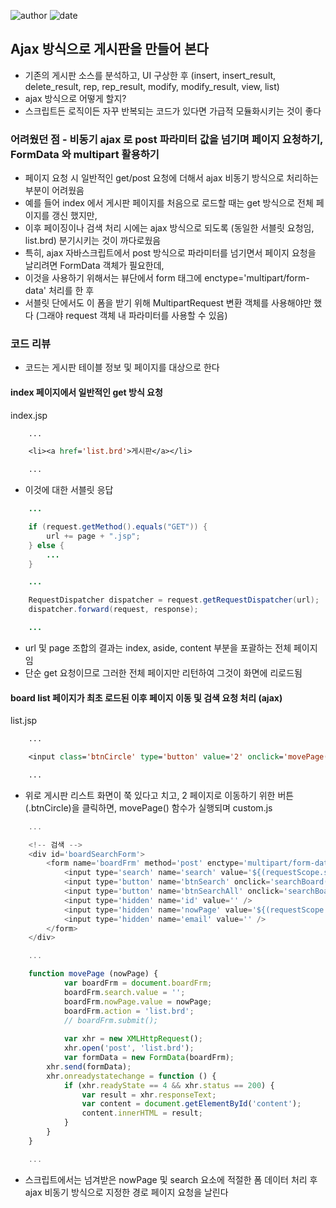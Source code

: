 ﻿
![author](https://img.shields.io/badge/author-daesungRa-lightgray.svg?style=flat-square)
![date](https://img.shields.io/badge/date-190207-lightgray.svg?style=flat-square)

## Ajax 방식으로 게시판을 만들어 본다

- 기존의 게시판 소스를 분석하고, UI 구상한 후 (insert, insert_result, delete_result, rep, rep_result, modify, modify_result, view, list)
- ajax 방식으로 어떻게 할지?
- 스크립트든 로직이든 자꾸 반복되는 코드가 있다면 가급적 모듈화시키는 것이 좋다

### 어려웠던 점 - 비동기 ajax 로 post 파라미터 값을 넘기며 페이지 요청하기, FormData 와 multipart 활용하기

- 페이지 요청 시 일반적인 get/post 요청에 더해서 ajax 비동기 방식으로 처리하는 부분이 어려웠음
- 예를 들어 index 에서 게시판 페이지를 처음으로 로드할 때는 get 방식으로 전체 페이지를 갱신 했지만,
- 이후 페이징이나 검색 처리 시에는 ajax 방식으로 되도록 (동일한 서블릿 요청임, list.brd) 분기시키는 것이 까다로웠음
- 특히, ajax 자바스크립트에서 post 방식으로 파라미터를 넘기면서 페이지 요청을 날리려면 FormData 객체가 필요한데,
- 이것을 사용하기 위해서는 뷰단에서 form 태그에 enctype='multipart/form-data' 처리를 한 후
- 서블릿 단에서도 이 폼을 받기 위해 MultipartRequest 변환 객체를 사용해야만 했다 (그래야 request 객체 내 파라미터를 사용할 수 있음)

### 코드 리뷰

- 코드는 게시판 테이블 정보 및 페이지를 대상으로 한다

#### index 페이지에서 일반적인 get 방식 요청

index.jsp
```JSP
	...

	<li><a href='list.brd'>게시판</a></li>

	...
```
- 이것에 대한 서블릿 응답
```JAVA
	...

	if (request.getMethod().equals("GET")) {
		url += page + ".jsp";
	} else {
		...
	}

	...

	RequestDispatcher dispatcher = request.getRequestDispatcher(url);
	dispatcher.forward(request, response);

	...
```
- url 및 page 조합의 결과는 index, aside, content 부분을 포괄하는 전체 페이지임
- 단순 get 요청이므로 그러한 전체 페이지만 리턴하여 그것이 화면에 리로드됨


#### board list 페이지가 최초 로드된 이후 페이지 이동 및 검색 요청 처리 (ajax)

list.jsp
```JSP
	...

	<input class='btnCircle' type='button' value='2' onclick='movePage(2)' />

	...
```
- 위로 게시판 리스트 화면이 쭉 있다고 치고, 2 페이지로 이동하기 위한 버튼(.btnCircle)을 클릭하면, movePage() 함수가 실행되며
custom.js
```JAVASCRIPT
	...

	<!-- 검색 -->
	<div id='boardSearchForm'>
		<form name='boardFrm' method='post' enctype='multipart/form-data'>
			<input type='search' name='search' value='${(requestScope.search == null)? "" : requestScope.search }' />
			<input type='button' name='btnSearch' onclick='searchBoard(0)' value='검색' />
			<input type='button' name='btnSearchAll' onclick='searchBoard(1)' value='전체검색' />
			<input type='hidden' name='id' value='' />
			<input type='hidden' name='nowPage' value='${(requestScope.nowPage == null)? 1 : param.nowPage }' />
			<input type='hidden' name='email' value='' />
		</form>
	</div>

	...

	function movePage (nowPage) {
    		var boardFrm = document.boardFrm;
    		boardFrm.search.value = '';
    		boardFrm.nowPage.value = nowPage;
    		boardFrm.action = 'list.brd';
    		// boardFrm.submit();
    
    		var xhr = new XMLHttpRequest();
    		xhr.open('post', 'list.brd');
    		var formData = new FormData(boardFrm);
		xhr.send(formData);
		xhr.onreadystatechange = function () {
			if (xhr.readyState == 4 && xhr.status == 200) {
				var result = xhr.responseText;
				var content = document.getElementById('content');
				content.innerHTML = result;
			}
		}
	}

	...
```

- 스크립트에서는 넘겨받은 nowPage 및 search 요소에 적절한 폼 데이터 처리 후 ajax 비동기 방식으로 지정한 경로 페이지 요청을 날린다

















